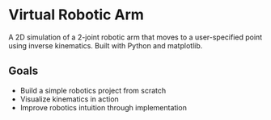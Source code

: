 # Virtual Robotic Arm

A 2D simulation of a 2-joint robotic arm that moves to a user-specified point using inverse kinematics. Built with Python and matplotlib.

## Goals
- Build a simple robotics project from scratch
- Visualize kinematics in action
- Improve robotics intuition through implementation
